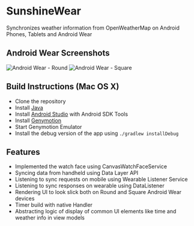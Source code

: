 SunshineWear
============

Synchronizes weather information from OpenWeatherMap on Android Phones, Tablets and Android Wear

Android Wear Screenshots
------------------------
![Android Wear - Round](http://res.cloudinary.com/chi6rag/image/upload/c_scale,w_400/v1469354923/SunshineWear/wear_round.png)
![Android Wear - Square](http://res.cloudinary.com/chi6rag/image/upload/c_scale,w_400/v1469354922/SunshineWear/wear_square.png)

Build Instructions (Mac OS X)
-----------------------------
- Clone the repository
- Install [Java](https://java.com/en/download/help/download_options.xml)
- Install [Android Studio](http://developer.android.com/sdk/index.html) with Android SDK Tools
- Install [Genymotion](https://www.genymotion.com/)
- Start Genymotion Emulator
- Install the debug version of the app using `./gradlew installDebug`

Features
--------
- Implemented the watch face using CanvasWatchFaceService
- Syncing data from handheld using Data Layer API
- Listening to sync requests on mobile using Wearable Listener Service
- Listening to sync responses on wearable using DataListener
- Rendering UI to look slick both on Round and Square Android Wear devices
- Timer build with native Handler
- Abstracting logic of display of common UI elements like time and weather info in view models
